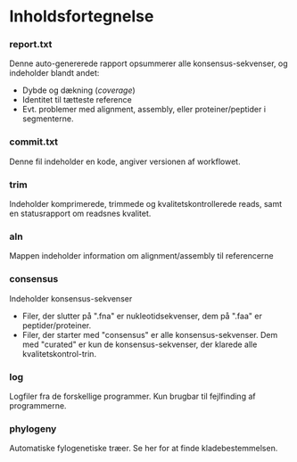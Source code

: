# Inholdsfortegnelse

### report.txt
Denne auto-genererede rapport opsummerer alle konsensus-sekvenser, og indeholder blandt andet:
* Dybde og dækning (_coverage_)
* Identitet til tætteste reference
* Evt. problemer med alignment, assembly, eller proteiner/peptider i segmenterne.
    
### commit.txt
Denne fil indeholder en kode, angiver versionen af workflowet.

### trim
Indeholder komprimerede, trimmede og kvalitetskontrollerede reads, samt en statusrapport om readsnes kvalitet.

### aln
Mappen indeholder information om alignment/assembly til referencerne

### consensus
Indeholder konsensus-sekvenser
* Filer, der slutter på ".fna" er nukleotidsekvenser, dem på ".faa" er peptider/proteiner.
* Filer, der starter med "consensus" er alle konsensus-sekvenser. Dem med "curated" er kun de konsensus-sekvenser, der klarede alle kvalitetskontrol-trin.

### log
Logfiler fra de forskellige programmer. Kun brugbar til fejlfinding af programmerne.

### phylogeny
Automatiske fylogenetiske træer. Se her for at finde kladebestemmelsen.
